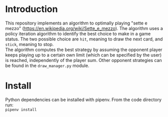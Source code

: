 # Introduction
This repository implements an algorithm to optimally playing "sette e mezzo" (https://en.wikipedia.org/wiki/Sette_e_mezzo).
The algorithm uses a policy iteration algorithm to identify the best choice to make in a game status. The two possible choice are `hit`, meaning
to draw the next card, and `stick`, meaning to stop.   
The algorithm computes the best strategy by assuming the opponent player keeps playing up to a certain own limit (which can be specified by the user) is reached, independently of the player sum.
Other opponent strategies can be found in the `draw_manager.py` module.

# Install
Python dependencies can be installed with pipenv. From the code directory run:  
```pipenv install```
